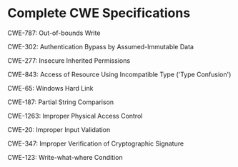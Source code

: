 

# Complete CWE Specifications

CWE-787: Out-of-bounds Write

CWE-302: Authentication Bypass by Assumed-Immutable Data

CWE-277: Insecure Inherited Permissions

CWE-843: Access of Resource Using Incompatible Type ('Type Confusion')

CWE-65: Windows Hard Link

CWE-187: Partial String Comparison

CWE-1263: Improper Physical Access Control

CWE-20: Improper Input Validation

CWE-347: Improper Verification of Cryptographic Signature

CWE-123: Write-what-where Condition